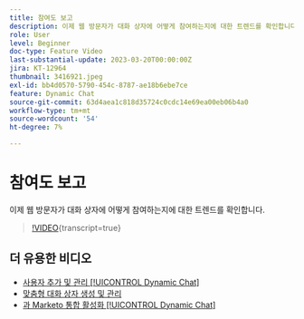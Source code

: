 ```yaml
---
title: 참여도 보고
description: 이제 웹 방문자가 대화 상자에 어떻게 참여하는지에 대한 트렌드를 확인합니다.
role: User
level: Beginner
doc-type: Feature Video
last-substantial-update: 2023-03-20T00:00:00Z
jira: KT-12964
thumbnail: 3416921.jpeg
exl-id: bb4d0570-5790-454c-8787-ae18b6ebe7ce
feature: Dynamic Chat
source-git-commit: 63d4aea1c818d35724c0cdc14e69ea00eb06b4a0
workflow-type: tm+mt
source-wordcount: '54'
ht-degree: 7%

---
```


# 참여도 보고

이제 웹 방문자가 대화 상자에 어떻게 참여하는지에 대한 트렌드를 확인합니다.

>[!VIDEO](https://video.tv.adobe.com/v/3416921/?quality=12&learn=on){transcript=true}

## 더 유용한 비디오

* [사용자 추가 및 관리 [!UICONTROL Dynamic Chat]](user-management.md)
* [맞춤형 대화 상자 생성 및 관리](dialogue-management.md)
* [과 Marketo 통합 활성화 [!UICONTROL Dynamic Chat]](marketo-integration.md)
